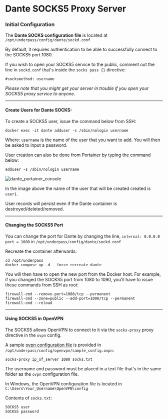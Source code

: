 # Dante SOCKS5 Proxy Server

### Initial Configuration

The **Dante SOCKS configuration file** is located at `/opt/underpass/config/dante/sockd.conf`

By default, it requires authentication to be able to successfully connect to the SOCKS5 port 1080.

If you wish to open your SOCKS5 service to the public, comment out the line in `sockd.conf` that's inside the `socks pass {}` directive: 
```
#socksmethod: username
```

_Please note that you might get your server in trouble if you open your SOCKS5 proxy service to anyone._

***

#### Create Users for Dante SOCKS:

To create a SOCKS5 user, issue the command below from SSH:
```
docker exec -it dante adduser -s /sbin/nologin username
```
Where: `username` is the name of the user that you want to add. You will then be asked to input a password.

User creation can also be done from Portainer by typing the command below:
```
adduser -s /sbin/nologin username
```

![dante_portainer_console](https://user-images.githubusercontent.com/9207205/93722750-9b42ca80-fbcb-11ea-8743-198959cbc53f.png)

In the image above the name of the user that will be created created is `user1`.

User records will persist even if the Dante container is destroyed/deleted/removed.

***

#### Changing the SOCKS5 Port

You can change the port for Dante by changing the line, `internal: 0.0.0.0 port = 1080` in `/opt/underpass/config/dante/sockd.conf`

Recreate the container afterwards:
```
cd /opt/underpass
docker-compose up -d --force-recreate dante
```

You will then have to open the new port from the Docker host. For example, if you changed the SOCKS5 port from 1080 to 1090, you'll have to issue these commands from SSH as root:
```
firewall-cmd --remove-port=1080/tcp --permanent
firewall-cmd --zone=public --add-port=1090/tcp --permanent
firewall-cmd --reload
```

***

#### Using SOCKS5 in OpenVPN

The SOCKS5 allows OpenVPN to connect to it via the `socks-proxy` proxy directive in the `ovpn` config.

A sample [ovpn configuration file](https://github.com/gabotronix/underpass/blob/master/config/openvpn/sample_config.ovpn) is provided in `/opt/underpass/config/openvpn/sample_config.ovpn`:
```
socks-proxy ip_of_server 1080 socks.txt
```

The username and password must be placed in a text file that's in the same folder as the `ovpn` configuration file.

In Windows, the OpenVPN configuration file is located in `C:\Users\Your_Username\OpenVPN\config`

Contents of `socks.txt`:
```
SOCKS5 user
SOCKS5 password
```
